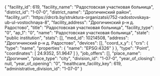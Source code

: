 {
    "facility_id": 619,
    "facility_name": "Радостовская участковая больница",
    "district_id": "1-07-0",
    "district_name": "Дрогичинский район",
    "facility_url": "https:\/\/drcrb.by\/struktura-organizatsii\/752-radostovskaya-ub-ul-vostochnaya-8",
    "facility_address": "Дрогичинский р-н д. Радостово",
    "title": "Радостовская участковая больница",
    "facility_type": "0",
    "ap_1": "0",
    "name": "Радостовская участковая больница",
    "state": "public institution",
    "stats": [],
    "med_id": 10214508,
    "address": "Дрогичинский р-н д. Радостово",
    "devices": [],
    "coord_x_y": {
        "crs": {
            "type": "name",
            "properties": {
                "name": "EPSG:4326"
            }
        },
        "type": "Point",
        "coordinates": [
            24.9352,
            51.9647
        ]
    },
    "job_offers": [],
    "place_name": "Дрогичин",
    "place_type": "city",
    "division_id": "1-07-0",
    "year_of_closing": null,
    "year_of_opening": "0",
    "healthcare_facility_key": 619,
    "administrative_division_id": "1-07-0"
}